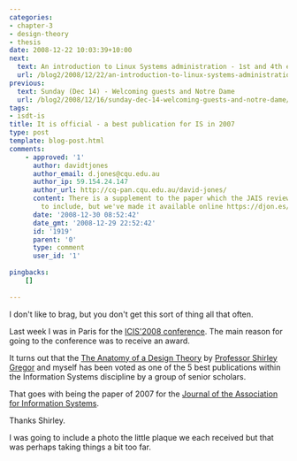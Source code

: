 ```yaml
---
categories:
- chapter-3
- design-theory
- thesis
date: 2008-12-22 10:03:39+10:00
next:
  text: An introduction to Linux Systems administration - 1st and 4th editions
  url: /blog2/2008/12/22/an-introduction-to-linux-systems-administration-4th-edition/
previous:
  text: Sunday (Dec 14) - Welcoming guests and Notre Dame
  url: /blog2/2008/12/16/sunday-dec-14-welcoming-guests-and-notre-dame/
tags:
- isdt-is
title: It is official - a best publication for IS in 2007
type: post
template: blog-post.html
comments:
    - approved: '1'
      author: davidtjones
      author_email: d.jones@cqu.edu.au
      author_ip: 59.154.24.147
      author_url: http://cq-pan.cqu.edu.au/david-jones/
      content: There is a supplement to the paper which the JAIS reviewers didn't wish
        to include, but we've made it available online https://djon.es/blog/2008/10/09/the-anatomy-of-a-design-science-paper-a-research-note/
      date: '2008-12-30 08:52:42'
      date_gmt: '2008-12-29 22:52:42'
      id: '1919'
      parent: '0'
      type: comment
      user_id: '1'
    
pingbacks:
    []
    
---
```

I don't like to brag, but you don't get this sort of thing all that often.

Last week I was in Paris for the [ICIS'2008 conference](http://www.icis2008.org/). The main reason for going to the conference was to receive an award.

It turns out that the [The Anatomy of a Design Theory](http://aisel.aisnet.org/jais/vol8/iss5/1/) by [Professor Shirley Gregor](http://www.cbe.anu.edu.au/staff/info.asp?Surname=Gregor&Firstname=Shirley) and myself has been voted as one of the 5 best publications within the Information Systems discipline by a group of senior scholars.

That goes with being the paper of 2007 for the [Journal of the Association for Information Systems](http://aisel.aisnet.org/jais/).

Thanks Shirley.

I was going to include a photo the little plaque we each received but that was perhaps taking things a bit too far.